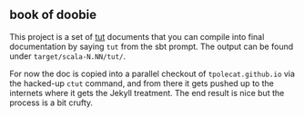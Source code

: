 ## book of doobie

This project is a set of [tut](https://github.com/tpolecat/tut) documents that you can compile into final documentation by saying `tut` from the sbt prompt. The output can be found under `target/scala-N.NN/tut/`. 

For now the doc is copied into a parallel checkout of `tpolecat.github.io` via the hacked-up `ctut` command, and from there it gets pushed up to the internets where it gets the Jekyll treatment. The end result is nice but the process is a bit crufty.

